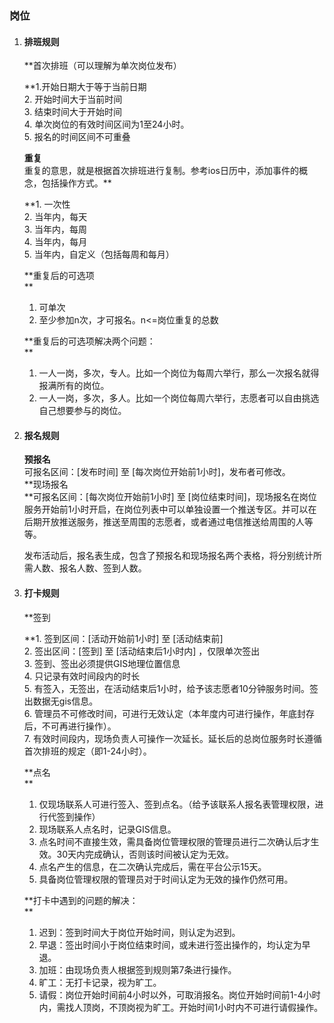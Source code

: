 ### 岗位

1. #### 排班规则

   **首次排班（可以理解为单次岗位发布）   
                 
   **1.开始日期大于等于当前日期  
   2. 开始时间大于当前时间  
   3. 结束时间大于开始时间  
   4. 单次岗位的有效时间区间为1至24小时。  
   5. 报名的时间区间不可重叠

   **重复**  
   重复的意思，就是根据首次排班进行复制。参考ios日历中，添加事件的概念，包括操作方式。**   
               
   **1. 一次性  
   2. 当年内，每天  
   3. 当年内，每周  
   4. 当年内，每月  
   5. 当年内，自定义（包括每周和每月）

   **重复后的可选项  
   **  
   1. 可单次  
   2. 至少参加n次，才可报名。n&lt;=岗位重复的总数

   **重复后的可选项解决两个问题：  
   **  
   1. 一人一岗，多次，专人。比如一个岗位为每周六举行，那么一次报名就得报满所有的岗位。  
   2. 一人一岗，多次，多人。比如一个岗位每周六举行，志愿者可以自由挑选自己想要参与的岗位。

2. #### 报名规则

   **预报名**  
   可报名区间：\[发布时间\] 至 \[每次岗位开始前1小时\]，发布者可修改。  
   **现场报名            
   **可报名区间：\[每次岗位开始前1小时\] 至 \[岗位结束时间\]，现场报名在岗位服务开始前1小时开启，在岗位列表中可以单独设置一个推送专区。并可以在后期开放推送服务，推送至周围的志愿者，或者通过电信推送给周围的人等等。

   发布活动后，报名表生成，包含了预报名和现场报名两个表格，将分别统计所需人数、报名人数、签到人数。

3. #### 打卡规则

   **签到   
       
   **1. 签到区间：\[活动开始前1小时\] 至 \[活动结束前\]  
   2. 签出区间：\[签到\] 至 \[活动结束后1小时内\] ，仅限单次签出  
   3. 签到、签出必须提供GIS地理位置信息  
   4. 只记录有效时间段内的时长  
   5. 有签入，无签出，在活动结束后1小时，给予该志愿者10分钟服务时间。签出数据无gis信息。  
   6. 管理员不可修改时间，可进行无效认定（本年度内可进行操作，年底封存后，不可再进行操作）。  
   7. 有效时间段内，现场负责人可操作一次延长。延长后的总岗位服务时长遵循首次排班的规定（即1-24小时）。

   **点名  
   **  
   1. 仅现场联系人可进行签入、签到点名。（给予该联系人报名表管理权限，进行代签到操作）  
   2. 现场联系人点名时，记录GIS信息。  
   3. 点名时间不直接生效，需具备岗位管理权限的管理员进行二次确认后才生效。30天内完成确认，否则该时间被认定为无效。  
   4. 点名产生的信息，在二次确认完成后，需在平台公示15天。  
   5. 具备岗位管理权限的管理员对于时间认定为无效的操作仍然可用。

   **打卡中遇到的问题的解决：  
   **  
   1. 迟到：签到时间大于岗位开始时间，则认定为迟到。  
   2. 早退：签出时间小于岗位结束时间，或未进行签出操作的，均认定为早退。  
   3. 加班：由现场负责人根据签到规则第7条进行操作。  
   4. 旷工：无打卡记录，视为旷工。  
   5. 请假：岗位开始时间前4小时以外，可取消报名。岗位开始时间前1-4小时内，需找人顶岗，不顶岗视为旷工。开始时间1小时内不可进行请假操作。

#### 



